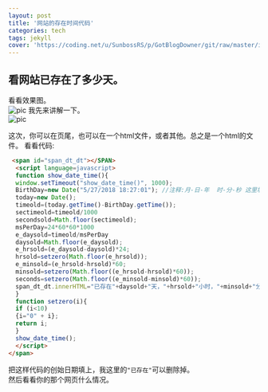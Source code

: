 ```yaml
---
layout: post
title: '网站的存在时间代码'
categories: tech
tags: jekyll
cover: 'https://coding.net/u/SunbossRS/p/GotBlogDowner/git/raw/master/img/WebsiteShow/03.png'
---
```


看网站已存在了多少天。
---
看看效果图。  
![pic](https://coding.net/u/SunbossRS/p/GotBlogDowner/git/raw/master/img/WebsiteShow/03.png)
我先来讲解一下。  
![pic](https://coding.net/u/SunbossRS/p/GotBlogDowner/git/raw/master/img/WebsiteShow/04.png)
  
这次，你可以在页尾，也可以在一个html文件，或者其他。总之是一个html的文件。 
看看代码:
```html
 <span id="span_dt_dt"></SPAN>
  <script language=javascript>
  function show_date_time(){
  window.setTimeout("show_date_time()", 1000);
  BirthDay=new Date("5/27/2018 18:27:01"); //注释:月-日-年  时-分-秒 这里填上网站的创始日期
  today=new Date();
  timeold=(today.getTime()-BirthDay.getTime());
  sectimeold=timeold/1000
  secondsold=Math.floor(sectimeold);
  msPerDay=24*60*60*1000
  e_daysold=timeold/msPerDay
  daysold=Math.floor(e_daysold);
  e_hrsold=(e_daysold-daysold)*24;
  hrsold=setzero(Math.floor(e_hrsold));
  e_minsold=(e_hrsold-hrsold)*60;
  minsold=setzero(Math.floor((e_hrsold-hrsold)*60));
  seconds=setzero(Math.floor((e_minsold-minsold)*60));
  span_dt_dt.innerHTML="已存在"+daysold+"天，"+hrsold+"小时，"+minsold+"分钟，"+seconds+"秒。";
  }
  function setzero(i){
  if (i<10)
  {i="0" + i};
  return i;
  }
  show_date_time();
  </script>
</span>
```
把这样代码的创始日期填上，我这里的`"已存在"`可以删除掉。  
然后看看你的那个网页什么情况。
